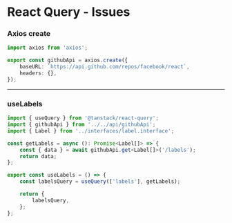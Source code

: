 # React Query - Issues

### Axios create

```typescript
import axios from 'axios';

export const githubApi = axios.create({
	baseURL: `https://api.github.com/repos/facebook/react`,
	headers: {},
});
```

---

### useLabels

```typescript
import { useQuery } from '@tanstack/react-query';
import { githubApi } from '../../api/githubApi';
import { Label } from '../interfaces/label.interface';

const getLabels = async (): Promise<Label[]> => {
	const { data } = await githubApi.get<Label[]>('/labels');
	return data;
};

export const useLabels = () => {
	const labelsQuery = useQuery(['labels'], getLabels);

	return {
		labelsQuery,
	};
};
```
